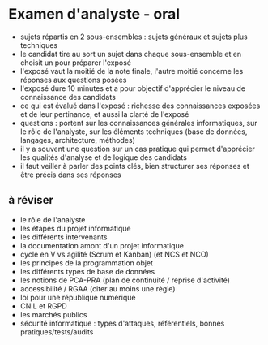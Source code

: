 # Examen d'analyste - oral

- sujets répartis en 2 sous-ensembles : sujets généraux et sujets plus techniques
- le candidat tire au sort un sujet dans chaque sous-ensemble et en choisit un pour préparer l'exposé
- l'exposé vaut la moitié de la note finale, l'autre moitié concerne les réponses aux questions posées
- l'exposé dure 10 minutes et a pour objectif d'apprécier le niveau de connaissance des candidats
- ce qui est évalué dans l'exposé : richesse des connaissances exposées et de leur pertinance, et aussi la clarté de l'exposé
- questions : portent sur les connaissances générales informatiques, sur le rôle de l'analyste, sur les éléments techniques (base de données, langages, architecture, méthodes)
- il y a souvent une question sur un cas pratique qui permet d'apprécier les qualités d'analyse et de logique des candidats
- il faut veiller à parler des points clés, bien structurer ses réponses et être précis dans ses réponses



## à réviser

- le rôle de l'analyste
- les étapes du projet informatique
- les différents intervenants
- la documentation amont d'un projet informatique
- cycle en V vs agilité (Scrum et Kanban) (et NCS et NCO)
- les principes de la programmation objet
- les différents types de base de données
- les notions de PCA-PRA (plan de continuité / reprise d'activité)
- accessibilité / RGAA (citer au moins une règle)
- loi pour une république numérique
- CNIL et RGPD
- les marchés publics
- sécurité informatique : types d'attaques, référentiels, bonnes pratiques/tests/audits
